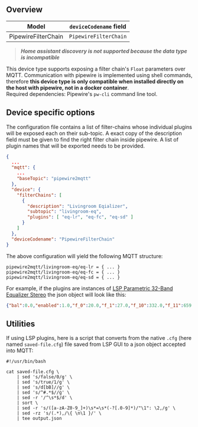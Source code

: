## Overview

| Model               | `deviceCodename` field  |
|---------------------|-------------------------|
| PipewireFilterChain | `PipewireFilterChain`   |

> **_Home assistant discovery is not supported because the data type is incompatible_**

This device type supports exposing a filter chain's `Float` parameters over MQTT. Communication with pipewire is implemented using shell commands, therefore **this device type is only compatible when installed directly on the host with pipewire, not in a docker container**.  
Required dependencies: Pipewire's `pw-cli` command line tool. 

## Device specific options

The configuration file contains a list of filter-chains whose individual plugins will be exposed each on their sub-topic.
A exact copy of the description field must be given to find the right filter chain inside pipewire.
A list of plugin names that will be exported needs to be provided.

```json
{
  ...
  "mqtt": {
    ...
    "baseTopic": "pipewire2mqtt"
  },
  "device": {
    "filterChains": [
      {
        "description": "Livingroom Eqializer",
        "subtopic": "livingroom-eq",
        "plugins": [ "eq-lr", "eq-fc", "eq-sd" ]
      }
    ]
  },
  "deviceCodename": "PipewireFilterChain"
}


```

The above configuration will yield the following MQTT structure:

```properties
pipewire2mqtt/livingroom-eq/eq-lr = { ... }
pipewire2mqtt/livingroom-eq/eq-fc = { ... }
pipewire2mqtt/livingroom-eq/eq-sd = { ... }
```

For example, if the plugins are instances of [LSP Parametric 32-Band Equalizer Stereo](https://lsp-plug.in/?page=manuals&section=para_equalizer_x32_stereo)
the json object will look like this:
```json
{"bal":0.0,"enabled":1.0,"f_0":20.0,"f_1":27.0,"f_10":332.0,"f_11":659.0,"f_12":837.0,"f_13":1500.0,"f_14":1500.0,"f_15":4000.0,"f_16":10300.0,"f_17":14100.0,"f_18":30.19722,"f_19":1250.0,"f_2":36.0,"f_20":1600.0,"f_21":2000.0,"f_22":2500.0,"f_23":3150.0,"f_24":4000.0,"f_25":5000.0,"f_26":6300.0,"f_27":8000.0,"f_28":10000.0,"f_29":12500.0,"f_3":58.0,"f_30":16000.0,"f_31":20000.0,"f_4":85.0,"f_5":102.0,"f_6":152.0,"f_7":186.0,"f_8":216.0,"f_9":295.0,"fm_0":0.0,"fm_1":0.0,"fm_10":6.0,"fm_11":6.0,"fm_12":6.0,"fm_13":6.0,"fm_14":6.0,"fm_15":6.0,"fm_16":6.0,"fm_17":6.0,"fm_18":0.0,"fm_19":0.0,"fm_2":6.0,"fm_20":0.0,"fm_21":0.0,"fm_22":0.0,"fm_23":0.0,"fm_24":0.0,"fm_25":0.0,"fm_26":0.0,"fm_27":0.0,"fm_28":0.0,"fm_29":0.0,"fm_3":6.0,"fm_30":0.0,"fm_31":0.0,"fm_4":6.0,"fm_5":6.0,"fm_6":6.0,"fm_7":6.0,"fm_8":6.0,"fm_9":6.0,"frqs":0.0,"fsel":2.0,"ft_0":1.0,"ft_1":1.0,"ft_10":1.0,"ft_11":1.0,"ft_12":1.0,"ft_13":1.0,"ft_14":1.0,"ft_15":1.0,"ft_16":1.0,"ft_17":1.0,"ft_18":5.0,"ft_19":0.0,"ft_2":1.0,"ft_20":0.0,"ft_21":0.0,"ft_22":0.0,"ft_23":0.0,"ft_24":0.0,"ft_25":0.0,"ft_26":0.0,"ft_27":0.0,"ft_28":0.0,"ft_29":0.0,"ft_3":1.0,"ft_30":0.0,"ft_31":0.0,"ft_4":1.0,"ft_5":1.0,"ft_6":1.0,"ft_7":1.0,"ft_8":1.0,"ft_9":1.0,"g_0":6.060382,"g_1":1.745822,"g_10":0.338844,"g_11":0.245471,"g_12":3.054921,"g_13":0.54325,"g_14":2.238721,"g_15":0.595662,"g_16":0.555904,"g_17":0.582103,"g_18":1.704935,"g_19":1.0,"g_2":0.051286,"g_20":1.0,"g_21":1.0,"g_22":1.0,"g_23":1.0,"g_24":1.0,"g_25":1.0,"g_26":1.0,"g_27":1.0,"g_28":1.0,"g_29":1.0,"g_3":0.316228,"g_30":1.0,"g_31":1.0,"g_4":0.301995,"g_5":0.301995,"g_6":0.169824,"g_7":2.60016,"g_8":0.188365,"g_9":3.162278,"g_in":1.0,"g_out":1.0,"hue_0":0.0,"hue_1":0.03125,"hue_10":0.3125,"hue_11":0.34375,"hue_12":0.375,"hue_13":0.40625,"hue_14":0.4375,"hue_15":0.46875,"hue_16":0.5,"hue_17":0.53125,"hue_18":0.5625,"hue_19":0.59375,"hue_2":0.0625,"hue_20":0.625,"hue_21":0.65625,"hue_22":0.6875,"hue_23":0.71875,"hue_24":0.75,"hue_25":0.78125,"hue_26":0.8125,"hue_27":0.84375,"hue_28":0.875,"hue_29":0.90625,"hue_3":0.09375,"hue_30":0.9375,"hue_31":0.96875,"hue_4":0.125,"hue_5":0.15625,"hue_6":0.1875,"hue_7":0.21875,"hue_8":0.25,"hue_9":0.28125,"ife_l":1.0,"ife_r":1.0,"insp_id":-1.0,"insp_on":0.0,"insp_r":1.0,"mode":0.0,"ofe_l":1.0,"ofe_r":1.0,"q_0":1.0,"q_1":6.0,"q_10":3.99,"q_11":1.08,"q_12":1.86,"q_13":1.24,"q_14":4.0,"q_15":1.0,"q_16":1.45,"q_17":2.28,"q_18":1.0,"q_19":0.0,"q_2":3.35,"q_20":0.0,"q_21":0.0,"q_22":0.0,"q_23":0.0,"q_24":0.0,"q_25":0.0,"q_26":0.0,"q_27":0.0,"q_28":0.0,"q_29":0.0,"q_3":1.41,"q_30":0.0,"q_31":0.0,"q_4":4.58,"q_5":4.85,"q_6":4.87,"q_7":4.21,"q_8":4.02,"q_9":1.01,"react":0.2,"s_0":0.0,"s_1":0.0,"s_10":0.0,"s_11":0.0,"s_12":0.0,"s_13":0.0,"s_14":0.0,"s_15":0.0,"s_16":0.0,"s_17":0.0,"s_18":0.0,"s_19":0.0,"s_2":0.0,"s_20":0.0,"s_21":0.0,"s_22":0.0,"s_23":0.0,"s_24":0.0,"s_25":0.0,"s_26":0.0,"s_27":0.0,"s_28":0.0,"s_29":0.0,"s_3":0.0,"s_30":0.0,"s_31":0.0,"s_4":0.0,"s_5":0.0,"s_6":0.0,"s_7":0.0,"s_8":0.0,"s_9":0.0,"shift":1.0,"w_0":0.0,"w_1":0.0,"w_10":4.0,"w_11":4.0,"w_12":4.0,"w_13":4.0,"w_14":4.0,"w_15":4.0,"w_16":4.0,"w_17":4.0,"w_18":4.0,"w_19":4.0,"w_2":0.0,"w_20":4.0,"w_21":4.0,"w_22":4.0,"w_23":4.0,"w_24":4.0,"w_25":4.0,"w_26":4.0,"w_27":4.0,"w_28":4.0,"w_29":4.0,"w_3":0.0,"w_30":4.0,"w_31":4.0,"w_4":0.0,"w_5":0.0,"w_6":0.0,"w_7":0.0,"w_8":4.0,"w_9":4.0,"xm_0":0.0,"xm_1":0.0,"xm_10":0.0,"xm_11":0.0,"xm_12":0.0,"xm_13":0.0,"xm_14":0.0,"xm_15":0.0,"xm_16":0.0,"xm_17":0.0,"xm_18":0.0,"xm_19":0.0,"xm_2":0.0,"xm_20":0.0,"xm_21":0.0,"xm_22":0.0,"xm_23":0.0,"xm_24":0.0,"xm_25":0.0,"xm_26":0.0,"xm_27":0.0,"xm_28":0.0,"xm_29":0.0,"xm_3":0.0,"xm_30":0.0,"xm_31":0.0,"xm_4":0.0,"xm_5":0.0,"xm_6":0.0,"xm_7":0.0,"xm_8":0.0,"xm_9":0.0,"xs_0":0.0,"xs_1":0.0,"xs_10":0.0,"xs_11":0.0,"xs_12":0.0,"xs_13":0.0,"xs_14":0.0,"xs_15":0.0,"xs_16":0.0,"xs_17":0.0,"xs_18":0.0,"xs_19":0.0,"xs_2":0.0,"xs_20":0.0,"xs_21":0.0,"xs_22":0.0,"xs_23":0.0,"xs_24":0.0,"xs_25":0.0,"xs_26":0.0,"xs_27":0.0,"xs_28":0.0,"xs_29":0.0,"xs_3":0.0,"xs_30":0.0,"xs_31":0.0,"xs_4":0.0,"xs_5":0.0,"xs_6":0.0,"xs_7":0.0,"xs_8":0.0,"xs_9":0.0,"zoom":1.0}
```

## Utilities

If using LSP plugins, here is a script that converts from the native `.cfg` (here named `saved-file.cfg`) file saved from LSP GUI to a json object accepted into MQTT:

```shell
#!/usr/bin/bash

cat saved-file.cfg \
    | sed 's/false/0/g' \
    | sed 's/true/1/g' \
    | sed 's/d[bB]//g' \
    | sed 's/^#.*$//g' \
    | sed -r '/^\s*$/d' \
    | sort \
    | sed -r 's/([a-zA-Z0-9_]+)\s*=\s*(-?[.0-9]*)/"\1": \2,/g' \
    | sed -rz 's/(.*),/\{ \n\1 }/' \
    | tee output.json
```